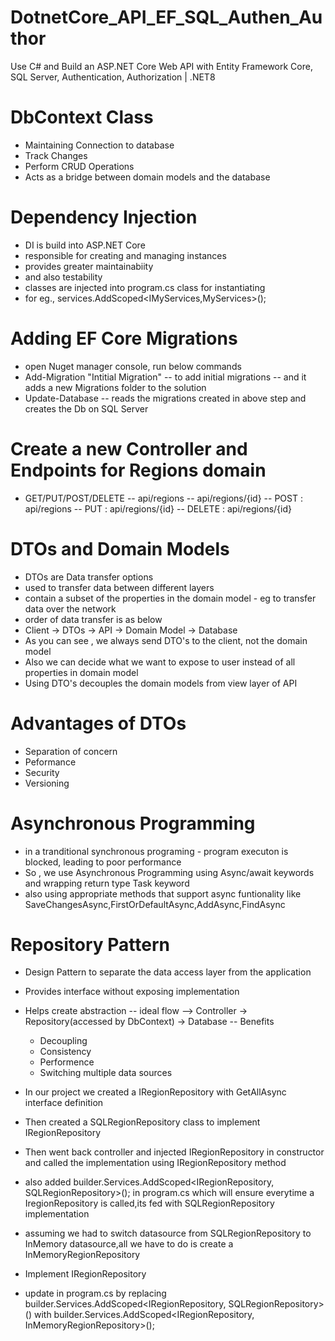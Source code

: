 # DotnetCore_API_EF_SQL_Authen_Author
Use C# and Build an ASP.NET Core Web API with Entity Framework Core, SQL Server, Authentication, Authorization | .NET8

# DbContext Class
- Maintaining Connection to database
- Track Changes
- Perform CRUD Operations
- Acts as a bridge between domain models and the database

# Dependency Injection
- DI is build into ASP.NET Core
- responsible for creating and managing instances
- provides greater maintainabiity
- and also testability
- classes are injected into program.cs class for instantiating
- for eg., services.AddScoped<IMyServices,MyServices>();

# Adding EF Core Migrations
- open Nuget manager console, run below commands
- Add-Migration "Intitial Migration" -- to add initial migrations -- and it adds a new Migrations folder to the solution
- Update-Database -- reads the migrations created in above step and creates the Db on SQL Server

# Create a new Controller and Endpoints for Regions domain
- GET/PUT/POST/DELETE
-- api/regions
-- api/regions/{id}
-- POST : api/regions
-- PUT : api/regions/{id}
-- DELETE : api/regions/{id}

# DTOs and Domain Models
- DTOs are Data transfer options
- used to transfer data between different layers
- contain a subset of the properties in the domain model - eg to transfer data over the network
- order of data transfer is as below
- Client -> DTOs -> API -> Domain Model -> Database
- As you can see , we always send DTO's to the client, not the domain model
- Also we can decide what we want to expose to user instead of all properties in domain model
- Using DTO's decouples the domain models from view layer of API

# Advantages of DTOs
- Separation of concern
- Peformance
- Security
- Versioning

# Asynchronous Programming
- in a tranditional synchronous programing - program executon is blocked, leading to poor performance
- So , we use Asynchronous Programming using Async/await keywords and wrapping return type Task keyword
- also using appropriate methods that support async funtionality like SaveChangesAsync,FirstOrDefaultAsync,AddAsync,FindAsync

# Repository Pattern
- Design Pattern to separate the data access layer from the application
- Provides interface without exposing implementation
- Helps create abstraction
-- ideal flow --> Controller -> Repository(accessed by DbContext) -> Database
-- Benefits
    - Decoupling
    - Consistency
    - Performence
    - Switching multiple data sources

- In our project we created a IRegionRepository with GetAllAsync interface definition
- Then created a SQLRegionRepository class to implement IRegionRepository 
- Then went back controller and injected IRegionRepository in constructor and called the implementation using IRegionRepository method 
- also added builder.Services.AddScoped<IRegionRepository, SQLRegionRepository>(); in program.cs which will ensure everytime a IregionRepository is called,its fed with SQLRegionRepository implementation

- assuming we had to switch datasource from SQLRegionRepository to InMemory datasource,all we have to do is create a InMemoryRegionRepository
- Implement IRegionRepository
- update in program.cs by replacing builder.Services.AddScoped<IRegionRepository, SQLRegionRepository>() with builder.Services.AddScoped<IRegionRepository, InMemoryRegionRepository>();
